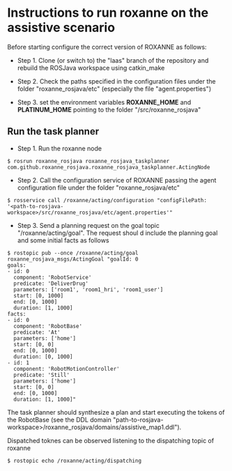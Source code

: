 
# Instructions to run roxanne on the assistive scenario

Before starting configure the correct version of ROXANNE as follows: 

- Step 1. Clone (or switch to) the "laas" branch of the repository and rebuild the ROSJava workspace using catkin_make

- Step 2. Check the paths specified in the configuration files under the folder "roxanne_rosjava/etc" (especially the file "agent.properties")

- Step 3. set the environment variables **ROXANNE_HOME** and **PLATINUM_HOME** pointing to the folder "<path-to-rosjava-workspace>/src/roxanne_rosjava"

## Run the task planner

- Step 1. Run the roxanne node

```
$ rosrun roxanne_rosjava roxanne_rosjava_taskplanner com.github.roxanne_rosjava.roxanne_rosjava_taskplanner.ActingNode
```

- Step 2. Call the configuration service of ROXANNE passing the agent configuration file under the folder "roxanne_rosjava/etc"

```
$ rosservice call /roxanne/acting/configuration "configFilePath: '<path-to-rosjava-workspace>/src/roxanne_rosjava/etc/agent.properties'"
```

- Step 3. Send a planning request on the goal topic "/roxanne/acting/goal". The request shoul
d include the planning goal and some initial facts as follows

```
$ rostopic pub --once /roxanne/acting/goal roxanne_rosjava_msgs/ActingGoal "goalId: 0
goals:
- id: 0
  component: 'RobotService'
  predicate: 'DeliverDrug'
  parameters: ['room1', 'room1_hri', 'room1_user']
  start: [0, 1000]
  end: [0, 1000]
  duration: [1, 1000]
facts:
- id: 0
  component: 'RobotBase'
  predicate: 'At'
  parameters: ['home']
  start: [0, 0]
  end: [0, 1000]
  duration: [0, 1000]
- id: 1
  component: 'RobotMotionController'
  predicate: 'Still'
  parameters: ['home']
  start: [0, 0]
  end: [0, 1000]
  duration: [1, 1000]" 
```

The task planner should synthesize a plan and start executing the tokens of the RobotBase (see the DDL domain "path-to-rosjava-workspace>/roxanne_rosjava/domains/assistive_map1.ddl").

Dispatched toknes can be observed listening to the dispatching topic of roxanne 

```
$ rostopic echo /roxanne/acting/dispatching
```


